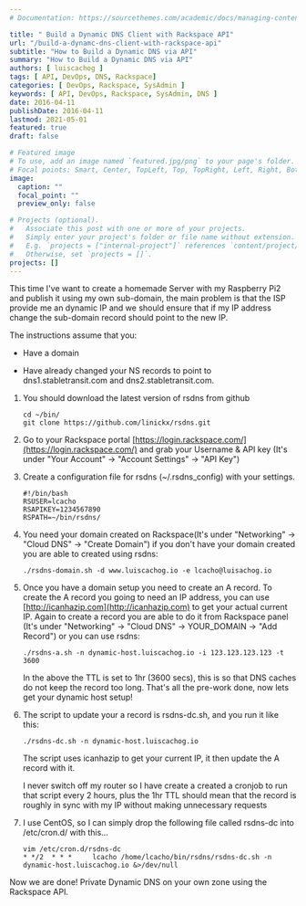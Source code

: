 ```yaml
---
# Documentation: https://sourcethemes.com/academic/docs/managing-content/

title: " Build a Dynamic DNS Client with Rackspace API"
url: "/build-a-dynamc-dns-client-with-rackspace-api"
subtitle: "How to Build a Dynamic DNS via API"
summary: "How to Build a Dynamic DNS via API"
authors: [ luiscachog ]
tags: [ API, DevOps, DNS, Rackspace]
categories: [ DevOps, Rackspace, SysAdmin ]
keywords: [ API, DevOps, Rackspace, SysAdmin, DNS ]
date: 2016-04-11
publishDate: 2016-04-11
lastmod: 2021-05-01
featured: true
draft: false

# Featured image
# To use, add an image named `featured.jpg/png` to your page's folder.
# Focal points: Smart, Center, TopLeft, Top, TopRight, Left, Right, BottomLeft, Bottom, BottomRight.
image:
  caption: ""
  focal_point: ""
  preview_only: false

# Projects (optional).
#   Associate this post with one or more of your projects.
#   Simply enter your project's folder or file name without extension.
#   E.g. `projects = ["internal-project"]` references `content/project/deep-learning/index.md`.
#   Otherwise, set `projects = []`.
projects: []
---
```


This time I've want to create a homemade Server with my Raspberry Pi2 and publish it using my own sub-domain,
the main problem is that the ISP provide me an dynamic IP and we should ensure that if my IP address change the sub-domain record should point to the new IP.

The instructions assume that you:

- Have a domain

- Have already changed your NS records to point to dns1.stabletransit.com and dns2.stabletransit.com.

1. You should download the latest version of rsdns from github

    ```shell
    cd ~/bin/
    git clone https://github.com/linickx/rsdns.git
    ```

1. Go to your Rackspace portal [https://login.rackspace.com/](https://login.rackspace.com/) and grab your Username & API key (It's under "Your Account" -> "Account Settings" -> "API Key")

1. Create a configuration file for rsdns (~/.rsdns_config) with your settings.

    ```shell
    #!/bin/bash
    RSUSER=lcacho
    RSAPIKEY=1234567890
    RSPATH=~/bin/rsdns/
    ```

1. You need your domain created on Rackspace(It's under "Networking" -> "Cloud DNS" -> "Create Domain") if you don't have your domain created you are able to created using rsdns:

    ```shell
    ./rsdns-domain.sh -d www.luiscachog.io -e lcacho@luisachog.io
    ```

1. Once you have a domain setup you need to create an A record.
  To create the A record you going to need an IP address, you can use [http://icanhazip.com](http://icanhazip.com) to get your actual current IP.
  Again to create a record you are able to do it from Rackspace panel (It's under "Networking" -> "Cloud DNS" -> YOUR_DOMAIN -> "Add Record") or you can use rsdns:

    ```shell
    ./rsdns-a.sh -n dynamic-host.luiscachog.io -i 123.123.123.123 -t 3600
    ```

    In the above the TTL is set to 1hr (3600 secs), this is so that DNS caches do not keep the record too long. That's all the pre-work done, now lets get your dynamic host setup!

1. The script to update your a record is rsdns-dc.sh, and you run it like this:

    ```shell
    ./rsdns-dc.sh -n dynamic-host.luiscachog.io
    ```

    The script uses icanhazip to get your current IP, it then update the A record with it.

    I never switch off my router so I have create a created a cronjob to run that script every 2 hours,
    plus the 1hr TTL should mean that the record is roughly in sync with my IP without making unnecessary requests

1. I use CentOS, so I can simply drop the following file called rsdns-dc into /etc/cron.d/ with this...

    ```shell
    vim /etc/cron.d/rsdns-dc
    * */2  * * *     lcacho /home/lcacho/bin/rsdns/rsdns-dc.sh -n dynamic-host.luiscachog.io &>/dev/null
    ```

Now we are done! Private Dynamic DNS on your own zone using the Rackspace API.
